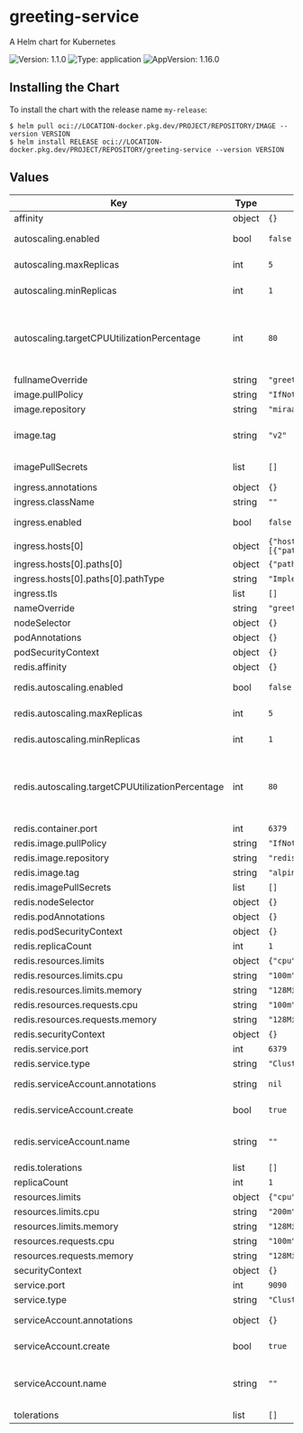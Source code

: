# greeting-service

A Helm chart for Kubernetes

![Version: 1.1.0](https://img.shields.io/badge/Version-1.1.0-informational?style=flat-square) ![Type: application](https://img.shields.io/badge/Type-application-informational?style=flat-square) ![AppVersion: 1.16.0](https://img.shields.io/badge/AppVersion-1.16.0-informational?style=flat-square)

## Installing the Chart

To install the chart with the release name `my-release`:

```console
$ helm pull oci://LOCATION-docker.pkg.dev/PROJECT/REPOSITORY/IMAGE --version VERSION
$ helm install RELEASE oci://LOCATION-docker.pkg.dev/PROJECT/REPOSITORY/greeting-service --version VERSION
```

## Values

| Key | Type | Default | Description |
|-----|------|---------|-------------|
| affinity | object | `{}` | Specifies affinity |
| autoscaling.enabled | bool | `false` | Specifies whether to enable autoscaling |
| autoscaling.maxReplicas | int | `5` | Specifies maximum number of replicas |
| autoscaling.minReplicas | int | `1` | Specifies minimum number of replicas |
| autoscaling.targetCPUUtilizationPercentage | int | `80` | Specifies target CPU utilization in precentages when to start scaling based on CPU Use `targetMemoryUtilizationPercentage` for scaling based on Memory utilization |
| fullnameOverride | string | `"greeting-service"` | Full chart name override |
| image.pullPolicy | string | `"IfNotPresent"` | Image pull policy |
| image.repository | string | `"miraai/user-greeting-service"` | URL to the image repository |
| image.tag | string | `"v2"` | Image tag Overrides the image tag whose default is the chart appVersion. |
| imagePullSecrets | list | `[]` | Image pull secrets for private repositories |
| ingress.annotations | object | `{}` | Annotation to add to the ingress |
| ingress.className | string | `""` | Ingress class name |
| ingress.enabled | bool | `false` | Specifies whether an ingress should be created |
| ingress.hosts[0] | object | `{"host":"chart-example.local","paths":[{"path":"/","pathType":"ImplementationSpecific"}]}` | Ingress hosts |
| ingress.hosts[0].paths[0] | object | `{"path":"/","pathType":"ImplementationSpecific"}` | Ingress hosts path |
| ingress.hosts[0].paths[0].pathType | string | `"ImplementationSpecific"` | Ingress hosts path type |
| ingress.tls | list | `[]` |  |
| nameOverride | string | `"greeting-service"` | Chart name override |
| nodeSelector | object | `{}` | Specifies node selector |
| podAnnotations | object | `{}` | Annotations to add to the pods |
| podSecurityContext | object | `{}` | Pod security context |
| redis.affinity | object | `{}` | Specifies Redis affinity |
| redis.autoscaling.enabled | bool | `false` | Specifies whether to enable autoscaling |
| redis.autoscaling.maxReplicas | int | `5` | Specifies maximum number of replicas |
| redis.autoscaling.minReplicas | int | `1` | Specifies minimum number of replicas |
| redis.autoscaling.targetCPUUtilizationPercentage | int | `80` | Specifies target CPU utilization in precentages when to start scaling based on CPU Use `targetMemoryUtilizationPercentage` for scaling based on Memory utilization |
| redis.container.port | int | `6379` | Redis container port |
| redis.image.pullPolicy | string | `"IfNotPresent"` | Redis image pull policy |
| redis.image.repository | string | `"redis"` | Redis image repository |
| redis.image.tag | string | `"alpine3.17"` | Redis image tag |
| redis.imagePullSecrets | list | `[]` |  |
| redis.nodeSelector | object | `{}` |  |
| redis.podAnnotations | object | `{}` |  |
| redis.podSecurityContext | object | `{}` | Redis pod security context |
| redis.replicaCount | int | `1` | Specifies Redis replica counts |
| redis.resources.limits | object | `{"cpu":"100m","memory":"128Mi"}` | Redis resource limits |
| redis.resources.limits.cpu | string | `"100m"` | Redis CPU resource limits |
| redis.resources.limits.memory | string | `"128Mi"` | Redis Memory resource limits |
| redis.resources.requests.cpu | string | `"100m"` | Redis CPU resource requests |
| redis.resources.requests.memory | string | `"128Mi"` | Redis Memory resource requests |
| redis.securityContext | object | `{}` | Redis security context |
| redis.service.port | int | `6379` | Redis service port |
| redis.service.type | string | `"ClusterIP"` | Redis service type |
| redis.serviceAccount.annotations | string | `nil` | Specifies Redis service account annotations |
| redis.serviceAccount.create | bool | `true` | Specifies whether to enable Redis service account creation |
| redis.serviceAccount.name | string | `""` | Specifies Redis service account name. If left empty, default service account name will be used. |
| redis.tolerations | list | `[]` | Specifies Redis tolerations |
| replicaCount | int | `1` | Number of replicas |
| resources.limits | object | `{"cpu":"200m","memory":"128Mi"}` | Resource limits |
| resources.limits.cpu | string | `"200m"` | Resource CPU limits |
| resources.limits.memory | string | `"128Mi"` | Resource Memory limits |
| resources.requests.cpu | string | `"100m"` | Resource CPU requests |
| resources.requests.memory | string | `"128Mi"` | Resource Memory requests |
| securityContext | object | `{}` | Security context |
| service.port | int | `9090` | Service port |
| service.type | string | `"ClusterIP"` | Service type |
| serviceAccount.annotations | object | `{}` | Annotations to add to the service account |
| serviceAccount.create | bool | `true` | Specifies whether a service account should be created |
| serviceAccount.name | string | `""` | The name of the service account to use. If not set and create is true, a name is generated using the fullname template |
| tolerations | list | `[]` | Specifies tolerations |
